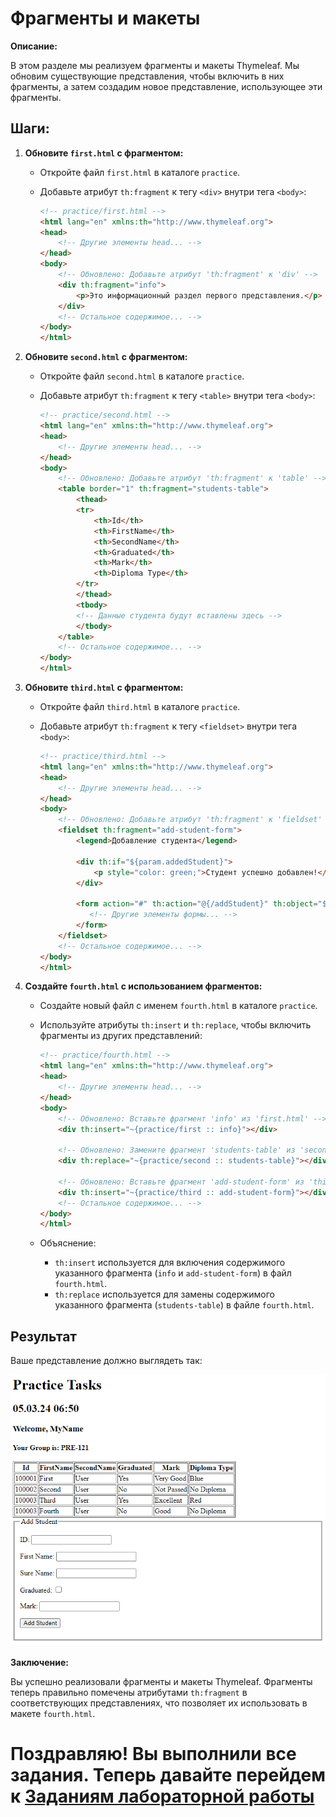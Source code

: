 # Фрагменты и макеты

**Описание:**

В этом разделе мы реализуем фрагменты и макеты Thymeleaf. Мы обновим существующие представления, чтобы включить в них фрагменты, а затем создадим новое представление, использующее эти фрагменты.

## **Шаги:**

1. **Обновите `first.html` с фрагментом:**

   - Откройте файл `first.html` в каталоге `practice`.
   - Добавьте атрибут `th:fragment` к тегу `<div>` внутри тега `<body>`:

     ```html
     <!-- practice/first.html -->
     <html lang="en" xmlns:th="http://www.thymeleaf.org">
     <head>
         <!-- Другие элементы head... -->
     </head>
     <body>
         <!-- Обновлено: Добавьте атрибут 'th:fragment' к 'div' -->
         <div th:fragment="info">
             <p>Это информационный раздел первого представления.</p>
         </div>
         <!-- Остальное содержимое... -->
     </body>
     </html>
     ```

2. **Обновите `second.html` с фрагментом:**

   - Откройте файл `second.html` в каталоге `practice`.
   - Добавьте атрибут `th:fragment` к тегу `<table>` внутри тега `<body>`:

     ```html
     <!-- practice/second.html -->
     <html lang="en" xmlns:th="http://www.thymeleaf.org">
     <head>
         <!-- Другие элементы head... -->
     </head>
     <body>
         <!-- Обновлено: Добавьте атрибут 'th:fragment' к 'table' -->
         <table border="1" th:fragment="students-table">
             <thead>
             <tr>
                 <th>Id</th>
                 <th>FirstName</th>
                 <th>SecondName</th>
                 <th>Graduated</th>
                 <th>Mark</th>
                 <th>Diploma Type</th>
             </tr>
             </thead>
             <tbody>
             <!-- Данные студента будут вставлены здесь -->
             </tbody>
         </table>
         <!-- Остальное содержимое... -->
     </body>
     </html>
     ```

3. **Обновите `third.html` с фрагментом:**

   - Откройте файл `third.html` в каталоге `practice`.
   - Добавьте атрибут `th:fragment` к тегу `<fieldset>` внутри тега `<body>`:

     ```html
     <!-- practice/third.html -->
     <html lang="en" xmlns:th="http://www.thymeleaf.org">
     <head>
         <!-- Другие элементы head... -->
     </head>
     <body>
         <!-- Обновлено: Добавьте атрибут 'th:fragment' к 'fieldset' -->
         <fieldset th:fragment="add-student-form">
             <legend>Добавление студента</legend>

             <div th:if="${param.addedStudent}">
                 <p style="color: green;">Студент успешно добавлен!</p>
             </div>

             <form action="#" th:action="@{/addStudent}" th:object="${model}" method="post">
                <!-- Другие элементы формы... -->
             </form>
         </fieldset>
         <!-- Остальное содержимое... -->
     </body>
     </html>
     ```

4. **Создайте `fourth.html` с использованием фрагментов:**

   - Создайте новый файл с именем `fourth.html` в каталоге `practice`.
   - Используйте атрибуты `th:insert` и `th:replace`, чтобы включить фрагменты из других представлений:

     ```html
     <!-- practice/fourth.html -->
     <html lang="en" xmlns:th="http://www.thymeleaf.org">
     <head>
         <!-- Другие элементы head... -->
     </head>
     <body>
         <!-- Обновлено: Вставьте фрагмент 'info' из 'first.html' -->
         <div th:insert="~{practice/first :: info}"></div>

         <!-- Обновлено: Замените фрагмент 'students-table' из 'second.html' -->
         <div th:replace="~{practice/second :: students-table}"></div>

         <!-- Обновлено: Вставьте фрагмент 'add-student-form' из 'third.html' -->
         <div th:insert="~{practice/third :: add-student-form}"></div>
         <!-- Остальное содержимое... -->
     </body>
     </html>
     ```

   - Объяснение:
      - `th:insert` используется для включения содержимого указанного фрагмента (`info` и `add-student-form`) в файл `fourth.html`.
      - `th:replace` используется для замены содержимого указанного фрагмента (`students-table`) в файле `fourth.html`.

## Результат
Ваше представление должно выглядеть так:

![fourth-view.png](../../../srcs/a-thymeleaf/fourth-view.png)

**Заключение:**

Вы успешно реализовали фрагменты и макеты Thymeleaf. Фрагменты теперь правильно помечены атрибутами `th:fragment` в соответствующих представлениях, что позволяет их использовать в макете `fourth.html`.

# Поздравляю! Вы выполнили все задания. Теперь давайте перейдем к **[Заданиям лабораторной работы](../lab-work.md#задания-лабораторной-работы)**
